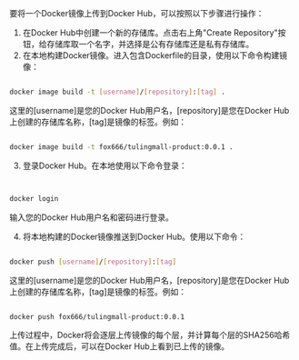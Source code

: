 要将一个Docker镜像上传到Docker Hub，可以按照以下步骤进行操作：

1. 在Docker Hub中创建一个新的存储库。点击右上角"Create Repository"按钮，给存储库取一个名字，并选择是公有存储库还是私有存储库。
2. 在本地构建Docker镜像。进入包含Dockerfile的目录，使用以下命令构建镜像：

```bash

docker image build -t [username]/[repository]:[tag] .
```

这里的[username]是您的Docker Hub用户名，[repository]是您在Docker Hub上创建的存储库名称，[tag]是镜像的标签。例如：

```bash

docker image build -t fox666/tulingmall-product:0.0.1 .
```

3. 登录Docker Hub。在本地使用以下命令登录：

```bash


docker login
```

输入您的Docker Hub用户名和密码进行登录。

4. 将本地构建的Docker镜像推送到Docker Hub。使用以下命令：

```bash

docker push [username]/[repository]:[tag]
```

这里的[username]是您的Docker Hub用户名，[repository]是您在Docker Hub上创建的存储库名称，[tag]是镜像的标签。例如：

```bash

docker push fox666/tulingmall-product:0.0.1
```

上传过程中，Docker将会逐层上传镜像的每个层，并计算每个层的SHA256哈希值。在上传完成后，可以在Docker Hub上看到已上传的镜像。

